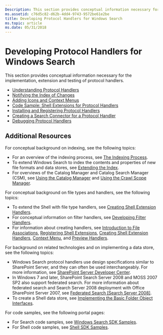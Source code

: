 ```yaml
---
Description: This section provides conceptual information necessary for the implementation, extension and testing of protocol handlers.
ms.assetid: c76d5c82-d62b-4dd4-9743-9572be61e2be
title: Developing Protocol Handlers for Windows Search
ms.topic: article
ms.date: 05/31/2018
---
```


# Developing Protocol Handlers for Windows Search

This section provides conceptual information necessary for the implementation, extension and testing of protocol handlers.

-   [Understanding Protocol Handlers](-search-3x-wds-extidx-prot-implementing.md)
-   [Notifying the Index of Changes](-search-3x-wds-notifyingofchanges.md)
-   [Adding Icons and Context Menus](-search-3x-wds-ph-ui-extensions.md)
-   [Code Sample: Shell Extensions for Protocol Handlers](-search-3x-wds-ph-ui-samplecode.md)
-   [Installing and Registering Protocol Handlers](-search-3x-wds-ph-install-registration.md)
-   [Creating a Search Connector for a Protocol Handler](-search-3x-wds-ph-search-connector.md)
-   [Debugging Protocol Handlers](-search-ws-protocolhandlertesting.md)

## Additional Resources

For conceptual background on indexing, see the following topics:

-   For an overview of the indexing process, see [The Indexing Process](-search-indexing-process-overview.md).
-   To extend Windows Search to index the contents and properties of new file formats and data stores, see [Extending the Index](-search-3x-wds-extidx-overview.md).
-   For overviews of the Catalog Manager and Catalog Search Manager (CSM), see [Using the Catalog Manager](-search-3x-wds-mngidx-catalog-manager.md) and [Using the Crawl Scope Manager](-search-3x-wds-extidx-csm.md).

For conceptual background on file types and handlers, see the following topics:

-   To extend the Shell with file type handlers, see [Creating Shell Extension Handlers](../shell/handlers.md).
-   For conceptual information on filter handlers, see [Developing Filter Handlers](-search-ifilter-conceptual.md).
-   For information about creating handlers, see [Introduction to File Associations](../shell/fa-intro.md), [Registering Shell Extensions](../shell/reg-shell-exts.md), [Creating Shell Extension Handlers](../shell/handlers.md), [Context Menu](/previous-versions/windows/desktop/legacy/cc144169(v=vs.85)), and [Preview Handlers](../shell/preview-handlers.md).

For background on related technologies and on implementing a data store, see the following topics:

-   Windows Search protocol handlers use design specifications similar to SharePoint Server, and they can often be used interchangeably. For more information, see [SharePoint Server Developer Center](https://developer.microsoft.com/office/docs).
-   In Windows 7 and later, SharePoint Search Server 2008 and MOSS 2007 SP2 also support federated search. For more information about federated search and Search Server 2008 deployment with Office SharePoint Server 2007, see [Federated Search \[Search Server 2008\]](https://msdn.microsoft.com/library/bb931109.aspx).
-   To create a Shell data store, see [Implementing the Basic Folder Object Interfaces](/previous-versions/windows/desktop/legacy/cc144093(v=vs.85)).

For code samples, see the following portal pages:

-   For Search code samples, see [Windows Search SDK Samples](https://www.microsoft.com/downloads/details.aspx?FamilyID=645300AE-5E7A-4CE7-95F0-49793F8F76E8).
-   For Shell code samples, see [Shell SDK Samples](/previous-versions/windows/desktop/legacy/dd940376(v=vs.85)).

 

 